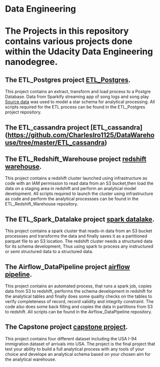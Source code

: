# Data Engineering
# The Projects in this repository contains various projects done within the Udacity Data Engineering nanodegree.

## The ETL_Postgres project [ETL_Postgres](https://github.com/CharlesIro1125/DataWarehouse/tree/master/ETL_postgres). 
This project contains an extract, transform and load process to a Postgre Database.
Data from Sparkify streaming app of song logs and song play [Source data](https://github.com/CharlesIro1125/DataWarehouse/blob/master/ETL_postgres/describe.ipynb) was used to model
a star schema for analytical processing. All scripts required for the ETL process can be 
found in the ETL_Postgres project repository.

## The ETL_cassandra project [ETL_cassandra] (https://github.com/CharlesIro1125/DataWarehouse/tree/master/ETL_cassandra)
## The ETL_Redshift_Warehouse project [redshift warehouse](https://github.com/CharlesIro1125/DataWarehouse/tree/master/ETL_Redshift_Warehouse). 
This project contains a redshift cluster launched using infrastructure as code with an 
IAM permission to read data from an S3 bucket,then load the data on a staging area in 
redshift and perform an analytical model development. All scripts required to launch the 
cluster using infrastructure as code and perform the analytical processses can be found in the 
ETL_Redshift_Warehouse repository.

## The ETL_Spark_Datalake project  [spark datalake](https://github.com/CharlesIro1125/DataWarehouse/tree/master/ETL_Spark_DataLake).
This project contains a spark cluster that reads-in data from an S3 bucket processses and transforms the
data and finally saves it as a partitioned parquet file to an S3 location. The redshift cluster
needs a structured data for its schema development, Thus using spark to process any instructured
or semi structured data to a structured data.


## The Airflow_DataPipeline project  [airflow pipeline](https://github.com/CharlesIro1125/DataWarehouse/tree/master/Airflow_DataPipeline/home/airflow).
This project contains an automated process, that runs a spark job,
copies data from S3 to redshift, performs the schema development in redshift for the analytical tables 
and finally does some quality checks on the tables to verify completeness of record, record validity and 
integrity constraint. The code also does some back filling and copies the data in partitions from S3 to 
redshift. All scripts can be found in the Airflow_DataPipeline repository.


## The Capstone project  [capstone project](https://github.com/CharlesIro1125/DataWarehouse/tree/master/CapstoneProject).
This project contains four different dataset including the USA I-94 immigration 
dataset of arrivals into USA. The project is the final project that test your ability to build a full analytical
process with any tools of your choice and develope an analytical schema based on your chosen aim for the analytical
warehouse.
 
